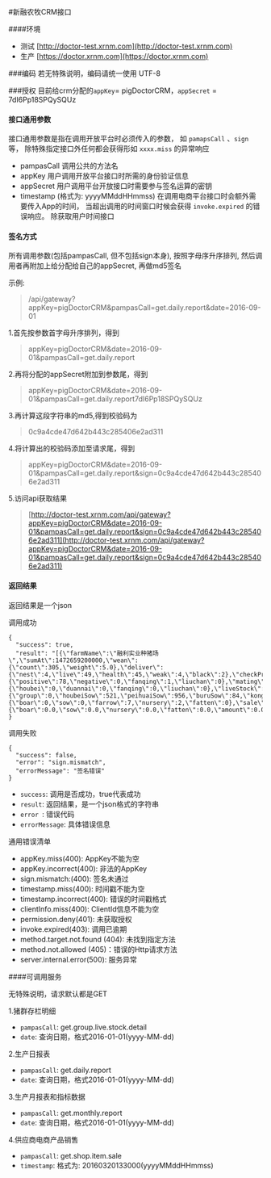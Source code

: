 #新融农牧CRM接口


####环境
- 测试 [http://doctor-test.xrnm.com](http://doctor-test.xrnm.com)
- 生产 [https://doctor.xrnm.com](https://doctor.xrnm.com)

###编码
若无特殊说明，编码请统一使用 UTF-8

###授权
目前给crm分配的`appKey`= pigDoctorCRM，`appSecret` = 7dI6Pp18SPQySQUz

#### 接口通用参数

接口通用参数是指在调用开放平台时必须传入的参数， 如 `pamapsCall` 、`sign` 等， 除特殊指定接口外任何都会获得形如 `xxxx.miss` 的异常响应

+ pampasCall
   调用公共的方法名
+ appKey
   用户调用开放平台接口时所需的身份验证信息
+ appSecret
    用户调用平台开放接口时需要参与签名运算的密钥
+ timestamp
    (格式为: yyyyMMddHHmmss) 在调用电商平台接口时会额外需要传入App的时间， 当超出调用的时间窗口时候会获得 `invoke.expired` 的错误响应。 除获取用户时间接口

#### 签名方式

所有调用参数(包括pampasCall, 但不包括sign本身), 按照字母序升序排列, 然后调用者再附加上给分配给自己的appSecret, 再做md5签名

示例:
> /api/gateway?appKey=pigDoctorCRM&pampasCall=get.daily.report&date=2016-09-01

1.首先按参数首字母升序排列，得到
> appKey=pigDoctorCRM&date=2016-09-01&pampasCall=get.daily.report

2.再将分配的appSecret附加到参数尾，得到
> appKey=pigDoctorCRM&date=2016-09-01&pampasCall=get.daily.report7dI6Pp18SPQySQUz

3.再计算这段字符串的md5,得到校验码为
> 0c9a4cde47d642b443c285406e2ad311

4.将计算出的校验码添加至请求尾，得到
> appKey=pigDoctorCRM&date=2016-09-01&pampasCall=get.daily.report&sign=0c9a4cde47d642b443c285406e2ad311

5.访问api获取结果
> [http://doctor-test.xrnm.com/api/gateway?appKey=pigDoctorCRM&date=2016-09-01&pampasCall=get.daily.report&sign=0c9a4cde47d642b443c285406e2ad311](http://doctor-test.xrnm.com/api/gateway?appKey=pigDoctorCRM&date=2016-09-01&pampasCall=get.daily.report&sign=0c9a4cde47d642b443c285406e2ad311)


#### 返回结果

返回结果是一个json

调用成功

```
{
  "success": true,      
  "result": "[{\"farmName\":\"融利实业种猪场\",\"sumAt\":1472659200000,\"wean\":{\"count\":305,\"weight\":5.0},\"deliver\":{\"nest\":4,\"live\":49,\"health\":45,\"weak\":4,\"black\":2},\"checkPreg\":{\"positive\":78,\"negative\":0,\"fanqing\":1,\"liuchan\":0},\"mating\":{\"houbei\":0,\"duannai\":0,\"fanqing\":0,\"liuchan\":0},\"liveStock\":{\"group\":0,\"houbeiSow\":521,\"peihuaiSow\":956,\"buruSow\":84,\"konghuaiSow\":0,\"houbeiBoar\":0,\"boar\":16,\"farrow\":1864,\"nursery\":2850,\"fatten\":11212,\"fattenOut\":3113},\"dead\":{\"boar\":0,\"sow\":0,\"farrow\":7,\"nursery\":2,\"fatten\":0},\"sale\":{\"boar\":0.0,\"sow\":0.0,\"nursery\":0.0,\"fatten\":0.0,\"amount\":0.0},\"purchaseAmout\":0.0}]"
}
```
调用失败

```
{
  "success": false,
  "error": "sign.mismatch",
  "errorMessage": "签名错误"
}
```

+ `success`: 调用是否成功，true代表成功
+ `result`: 返回结果，是一个json格式的字符串
+ `error `: 错误代码
+ `errorMessage`: 具体错误信息

通用错误清单    

+ appKey.miss(400): AppKey不能为空
+ appKey.incorrect(400): 非法的AppKey
+ sign.mismatch:(400): 签名未通过
+ timestamp.miss(400): 时间戳不能为空
+ timestamp.incorrect(400): 错误的时间戳格式
+ clientInfo.miss(400): ClientId信息不能为空
+ permission.deny(401): 未获取授权
+ invoke.expired(403): 调用已逾期
+ method.target.not.found (404):  未找到指定方法
+ method.not.allowed (405)：错误的Http请求方法
+ server.internal.error(500):  服务异常

####可调用服务

无特殊说明，请求默认都是GET

1.猪群存栏明细

+ `pampasCall`: get.group.live.stock.detail
+ `date`: 查询日期，格式2016-01-01(yyyy-MM-dd)

2.生产日报表

+ `pampasCall`: get.daily.report
+ `date`: 查询日期，格式2016-01-01(yyyy-MM-dd)

3.生产月报表和指标数据

+ `pampasCall`: get.monthly.report
+ `date`: 查询日期，格式2016-01-01(yyyy-MM-dd)

4.供应商电商产品销售

+ `pampasCall`: get.shop.item.sale
+ `timestamp`: 格式为: 20160320133000(yyyyMMddHHmmss)





